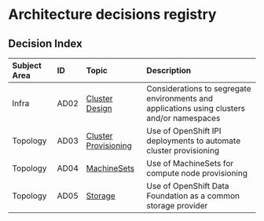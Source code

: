 
# Architecture decisions registry

<!--- cSpell:ignore airgapped Ceph ceph vistime chrony machinesets machineconfig cpopen dockerconfigfile creds outputdir opencloudio datapower OFFLINEDIR Plex ibmcom airgap RHOSP Vishy cloudctl unmanaged practioners Pak Paks Quickstart qube cntk autoplay allowfullscreen -->

## Decision Index
| Subject Area   | ID          | Topic       | Description   |
| :------------- | :---------- | :---------- | :----------   |
| Infra | AD02 | [Cluster Design](ad02-clusters-design/) | Considerations to segregate environments and applications using clusters and/or namespaces |
| Topology | AD03 | [Cluster Provisioning](ad03-cluster-provisioning/)| Use of OpenShift IPI deployments to automate cluster provisioning |
| Topology | AD04 | [MachineSets](ad04-machinesets/)| Use of MachineSets for compute node provisioning |
| Topology | AD05 | [Storage](ad05-storage/) | Use of OpenShift Data Foundation as a common storage provider |

